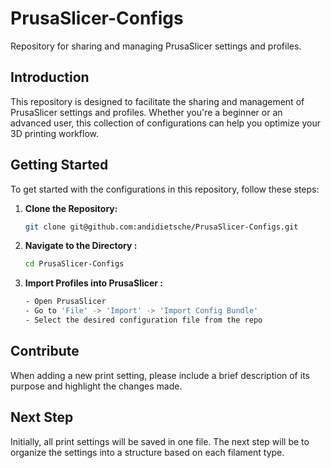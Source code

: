 # PrusaSlicer-Configs
Repository for sharing and managing PrusaSlicer settings and profiles.


## Introduction

This repository is designed to facilitate the sharing and management of PrusaSlicer settings and profiles. Whether you're a beginner or an advanced user, this collection of configurations can help you optimize your 3D printing workflow.

## Getting Started

To get started with the configurations in this repository, follow these steps:

1. **Clone the Repository:**
   ```sh
   git clone git@github.com:andidietsche/PrusaSlicer-Configs.git
2. **Navigate to the Directory  :**
   ```sh
   cd PrusaSlicer-Configs
3. **Import Profiles into PrusaSlicer  :**
   ```sh
   - Open PrusaSlicer
   - Go to 'File' -> 'Import' -> 'Import Config Bundle'
   - Select the desired configuration file from the repo
## Contribute
When adding a new print setting, please include a brief description of its purpose and highlight the changes made.
## Next Step
Initially, all print settings will be saved in one file. The next step will be to organize the settings into a structure based on each filament type.


